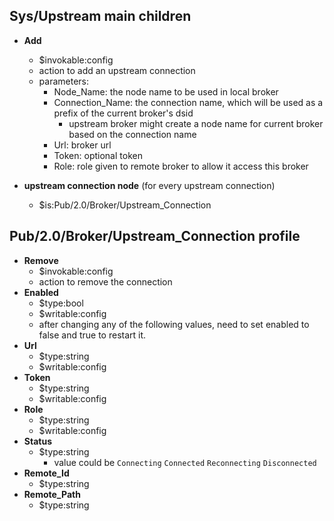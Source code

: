 ## Sys/Upstream main children
* **Add**
  * $invokable:config
  * action to add an upstream connection
  * parameters:
    * Node_Name: the node name to be used in local broker
    * Connection_Name: the connection name, which will be used as a prefix of the current broker's dsid
      * upstream broker might create a node name for current broker based on the connection name
    * Url: broker url
    * Token: optional token
    * Role: role given to remote broker to allow it access this broker
 
* **upstream connection node** (for every upstream connection)
  * $is:Pub/2.0/Broker/Upstream_Connection
  

## Pub/2.0/Broker/Upstream_Connection profile
* **Remove**
  * $invokable:config
  * action to remove the connection
* **Enabled**
  * $type:bool
  * $writable:config
  * after changing any of the following values, need to set enabled to false and true to restart it.
* **Url**
  * $type:string
  * $writable:config
* **Token**
  * $type:string
  * $writable:config
* **Role**
  * $type:string
  * $writable:config
* **Status**
  * $type:string
    * value could be `Connecting` `Connected` `Reconnecting` `Disconnected`
* **Remote_Id**
  * $type:string
* **Remote_Path**
  * $type:string 
